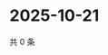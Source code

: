 # 2025-10-21

共 0 条

<!-- BEGIN ZHIHUVIDEO -->
<!-- 最后更新时间 Tue Oct 21 2025 21:27:59 GMT+0800 (China Standard Time) -->

<!-- END ZHIHUVIDEO -->
